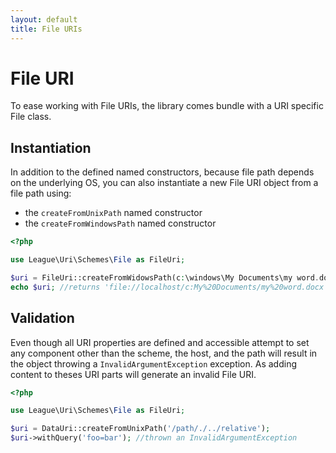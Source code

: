 ```yaml
---
layout: default
title: File URIs
---
```


# File URI

To ease working with File URIs, the library comes bundle with a URI specific File class.

## Instantiation

In addition to the defined named constructors, because file path depends on the underlying OS, you can also instantiate a new File URI object from a file path using:

- the `createFromUnixPath` named constructor
- the `createFromWindowsPath` named constructor

~~~php
<?php

use League\Uri\Schemes\File as FileUri;

$uri = FileUri::createFromWidowsPath(c:\windows\My Documents\my word.docx);
echo $uri; //returns 'file://localhost/c:My%20Documents/my%20word.docx'
~~~

## Validation

Even though all URI properties are defined and accessible attempt to set any component other than the scheme, the host, and the path will result in the object throwing a `InvalidArgumentException` exception. As adding content to theses URI parts will generate an invalid File URI.

~~~php
<?php

use League\Uri\Schemes\File as FileUri;

$uri = DataUri::createFromUnixPath('/path/./../relative');
$uri->withQuery('foo=bar'); //thrown an InvalidArgumentException
~~~